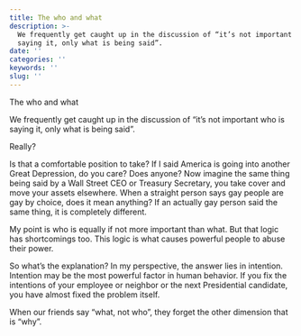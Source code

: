```yaml
---
title: The who and what
description: >-
  We frequently get caught up in the discussion of “it’s not important who is
  saying it, only what is being said”.
date: ''
categories: ''
keywords: ''
slug: ''
---
```


The who and what

We frequently get caught up in the discussion of “it’s not important who is saying it, only what is being said”.

Really?

Is that a comfortable position to take? If I said America is going into another Great Depression, do you care? Does anyone? Now imagine the same thing being said by a Wall Street CEO or Treasury Secretary, you take cover and move your assets elsewhere. When a straight person says gay people are gay by choice, does it mean anything? If an actually gay person said the same thing, it is completely different. 

My point is who is equally if not more important than what. But that logic has shortcomings too. This logic is what causes powerful people to abuse their power. 

So what’s the explanation? In my perspective, the answer lies in intention. Intention may be the most powerful factor in human behavior. If you fix the intentions of your employee or neighbor or the next Presidential candidate, you have almost fixed the problem itself. 

When our friends say “what, not who”, they forget the other dimension that is “why”.